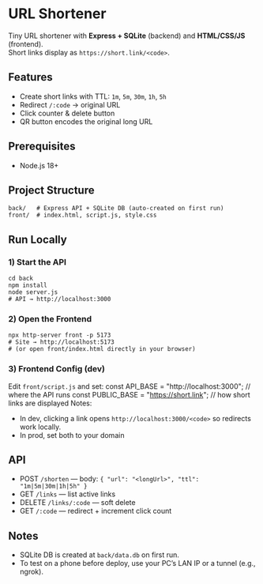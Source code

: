 # URL Shortener

Tiny URL shortener with **Express + SQLite** (backend) and **HTML/CSS/JS** (frontend).  
Short links display as `https://short.link/<code>`.

## Features
- Create short links with TTL: `1m`, `5m`, `30m`, `1h`, `5h`
- Redirect `/:code` → original URL
- Click counter & delete button
- QR button encodes the original long URL

## Prerequisites
- Node.js 18+

## Project Structure
    back/   # Express API + SQLite DB (auto-created on first run)
    front/  # index.html, script.js, style.css

## Run Locally

### 1) Start the API
    cd back
    npm install
    node server.js
    # API → http://localhost:3000

### 2) Open the Frontend
    npx http-server front -p 5173
    # Site → http://localhost:5173
    # (or open front/index.html directly in your browser)

### 3) Frontend Config (dev)
Edit `front/script.js` and set:
    const API_BASE = "http://localhost:3000"; // where the API runs
    const PUBLIC_BASE = "https://short.link"; // how short links are displayed
Notes:
- In dev, clicking a link opens `http://localhost:3000/<code>` so redirects work locally.
- In prod, set both to your domain 

## API
- POST `/shorten` — body: `{ "url": "<longUrl>", "ttl": "1m|5m|30m|1h|5h" }`
- GET  `/links` — list active links
- DELETE `/links/:code` — soft delete
- GET  `/:code` — redirect + increment click count

## Notes
- SQLite DB is created at `back/data.db` on first run.
- To test on a phone before deploy, use your PC’s LAN IP or a tunnel (e.g., ngrok).

